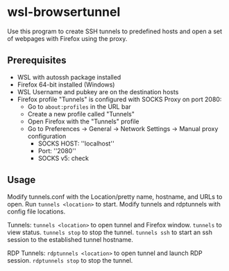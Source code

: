 # wsl-browsertunnel
Use this program to create SSH tunnels to predefined hosts and open a set of webpages with Firefox using the proxy.

## Prerequisites
- WSL with autossh package installed
- Firefox 64-bit installed (Windows)
- WSL Username and pubkey are on the destination hosts
- Firefox profile "Tunnels" is configured with SOCKS Proxy on port 2080:
    - Go to `about:profiles` in the URL bar
    - Create a new profile called "Tunnels"
    - Open Firefox with the "Tunnels" profile
    - Go to Preferences -> General -> Network Settings -> Manual proxy configuration
        - SOCKS HOST: ''localhost''
        - Port: ''2080''
        - SOCKS v5: check

## Usage
Modify tunnels.conf with the Location/pretty name, hostname, and URLs to open. Run `tunnels <location>` to start.
Modify tunnels and rdptunnels with config file locations.

Tunnels:
`tunnels <location>` to open tunnel and Firefox window.
`tunnels` to view status.
`tunnels stop` to stop the tunnel.
`tunnels ssh` to start an ssh session to the established tunnel hostname.

RDP Tunnels:
`rdptunnels <location>` to open tunnel and launch RDP session.
`rdptunnels stop` to stop the tunnel.
